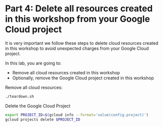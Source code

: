 # Part 4: Delete all resources created in this workshop from your Google Cloud project

It is very important we follow these steps to delete cloud resources created in this workshop to avoid unexpected charges from your Google Cloud project.
      
In this lab, you are going to:
* Remove all cloud resources created in this workshop
* Optionally, remove the Google Cloud project created in this workshop    
   
Remove all cloud resources:
```bash
./teardown.sh 
```
   
Delete the Google Cloud Project 
```bash
export PROJECT_ID=$(gcloud info --format='value(config.project)')
gcloud projects delete $PROJECT_ID
```


